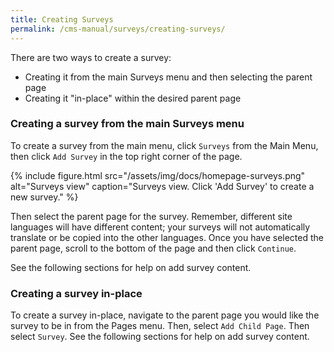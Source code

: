 ```yaml
---
title: Creating Surveys
permalink: /cms-manual/surveys/creating-surveys/
---
```


There are two ways to create a survey:

- Creating it from the main Surveys menu and then selecting the parent page
- Creating it "in-place" within the desired parent page

### Creating a survey from the main Surveys menu

To create a survey from the main menu, click `Surveys` from the Main Menu, then click `Add Survey` in the top right corner of the page.

{% include figure.html src="/assets/img/docs/homepage-surveys.png" alt="Surveys view" caption="Surveys view. Click 'Add Survey' to create a new survey." %}

Then select the parent page for the survey. Remember, different site languages will have different content; your surveys will not automatically translate or be copied into the other languages. Once you have selected the parent page, scroll to the bottom of the page and then click `Continue`.

See the following sections for help on add survey content.

### Creating a survey in-place

To create a survey in-place, navigate to the parent page you would like the survey to be in from the Pages menu. Then, select `Add Child Page`. Then select `Survey`. See the following sections for help on add survey content.
